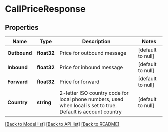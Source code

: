 # CallPriceResponse

## Properties
Name | Type | Description | Notes
------------ | ------------- | ------------- | -------------
**Outbound** | **float32** | Price for outbound message | [default to null]
**Inbound** | **float32** | Price for inbound message | [default to null]
**Forward** | **float32** | Price for forward | [default to null]
**Country** | **string** | 2-letter ISO country code for local phone numbers, used when local is  set to true. Default is account country | [default to null]

[[Back to Model list]](../README.md#documentation-for-models) [[Back to API list]](../README.md#documentation-for-api-endpoints) [[Back to README]](../README.md)


